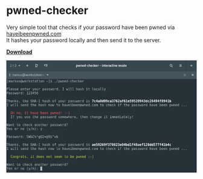 # pwned-checker
Very simple tool that checks if your password have been pwned via [haveibeenpwned.com](https://haveibeenpwned.com) <br>
It hashes your password locally and then send it to the server.

[**Download**](https://github.com/morphy2k/pwned-checker/releases)

![Screenshot](screenshot.png?raw=true "Interactive mode on Bash")
